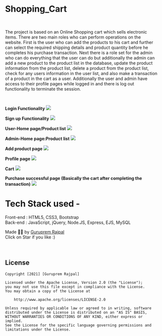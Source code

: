 # Shopping_Cart
<br>
<p> The project is based on an Online Shopping cart which sells electronic items. There are two main roles who can perform operations on the website. First is the user who can add the products to his cart and further can select the required shipping details and product quantity before he completes his purchase transaction. Next there is a role set for the admin who can do everything that the user can do but additionally the admin can add a new product to the product list in the database, update the product information from the product list, delete a product from the product list, check for any users information in the user list, and also make a transaction of a product in the cart as a user. Additionally the user and admin have access to their profile pages while logged in and there is log out functionality to terminate the session. </p>
<br>

<label><b>Login Functionality</b></label>
<img src="Website/Login.png"> </img>
<br>

<label><b>Sign up Functionality</b></label>
<img src="Website/Sign Up.png"> </img>
<br>

<label><b>User-Home page/Product list</b></label>
<img src="Website/User-Home page:Product list.png"> </img>
<br>

<label><b>Admin-Home page:Product list</b></label>
<img src="Website/Admin-Home page:Product list.png"> </img>
<br>

<label><b>Add product page</b></label>
<img src="Website/Add product page.png"> </img>
<br>

<label><b>Profile page</b></label>
<img src="Website/Profile page.png"> </img>
<br>

<label><b>Cart</b></label>
<img src="Website/Cart.png"> </img>
<br>

<label><b>Purchase successful page (Basically the cart after completing the transaction)</b></label>
<img src="Website/Purchase successful page (Basically the cart after completing the transaction).png"> </img>
<br>

# Tech Stack used - 
Front-end : HTML5, CSS3, Bootstrap <br>
Back-end : JavaScript, jQuery, Node.JS, Express, EJS, MySQL <br>

Made ✌🏻 by <a href="https://www.linkedin.com/in/guruprem-singh-rajpal-67b486122/"> Guruprem Rajpal </a>
<br>
Click on Star if you like :)
<br>
<br>
<br>
## License

    Copyright [2021] [Guruprem Rajpal]

    Licensed under the Apache License, Version 2.0 (the "License");
    you may not use this file except in compliance with the License.
    You may obtain a copy of the License at

        http://www.apache.org/licenses/LICENSE-2.0

    Unless required by applicable law or agreed to in writing, software
    distributed under the License is distributed on an "AS IS" BASIS,
    WITHOUT WARRANTIES OR CONDITIONS OF ANY KIND, either express or implied.
    See the License for the specific language governing permissions and
    limitations under the License.


